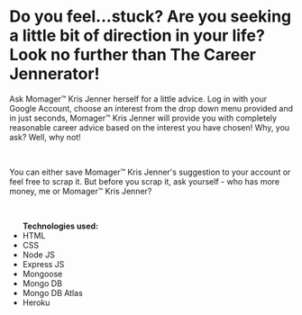 <h1>Do you feel...stuck? Are you seeking a little bit of direction in your life? Look no further than The Career Jennerator!</h1>
<p>Ask Momager™️ Kris Jenner herself for a little advice. Log in with your Google Account, choose an interest from the drop down menu provided and in just seconds, Momager™️ Kris Jenner will provide you with completely reasonable career advice based on the interest you have chosen! Why, you ask? Well, why not!</p>
<br>
<p>You can either save Momager™️ Kris Jenner's suggestion to your account or feel free to scrap it. But before you scrap it, ask yourself - who has more money, me or Momager™️ Kris Jenner?</p>
<br>
<ul><strong>Technologies used:</strong>
<br>
<li>HTML</li>
<li>CSS</li>
<li>Node JS</li>
<li>Express JS</li>
<li>Mongoose</li>
<li>Mongo DB</li>
<li>Mongo DB Atlas</li>
<li>Heroku</li>
</ul>
